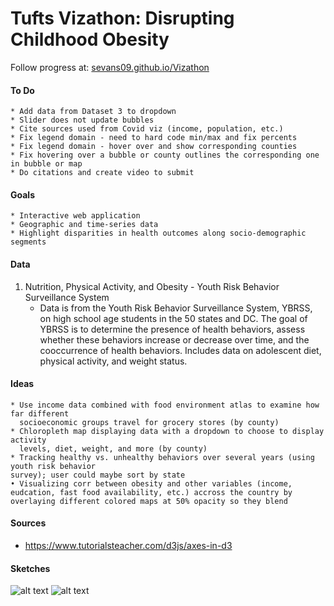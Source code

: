 # Tufts Vizathon: Disrupting Childhood Obesity

Follow progress at: [sevans09.github.io/Vizathon](http://sevans09.github.io/Vizathon)

#### To Do
    * Add data from Dataset 3 to dropdown
    * Slider does not update bubbles
    * Cite sources used from Covid viz (income, population, etc.)
    * Fix legend domain - need to hard code min/max and fix percents
    * Fix legend domain - hover over and show corresponding counties
    * Fix hovering over a bubble or county outlines the corresponding one in bubble or map
    * Do citations and create video to submit

#### Goals
    * Interactive web application
    * Geographic and time-series data
    * Highlight disparities in health outcomes along socio-demographic segments

#### Data
1. Nutrition, Physical Activity, and Obesity - Youth Risk Behavior Surveillance System 
    * Data is from the Youth Risk Behavior Surveillance System, YBRSS, on high school age students in the 50 states and DC. The goal of YBRSS is to determine the presence of health behaviors, assess whether these behaviors increase or decrease over time, and the cooccurrence of health behaviors. Includes data on adolescent diet, physical activity, and weight status.


#### Ideas 
    * Use income data combined with food environment atlas to examine how far different 
      socioeconomic groups travel for grocery stores (by county)
    * Chloropleth map displaying data with a dropdown to choose to display activity 
      levels, diet, weight, and more (by county)
    * Tracking healthy vs. unhealthy behaviors over several years (using youth risk behavior 
    survey); user could maybe sort by state
    • Visualizing corr between obesity and other variables (income, eudcation, fast food availability, etc.) accross the country by overlaying different colored maps at 50% opacity so they blend
   
#### Sources
   * https://www.tutorialsteacher.com/d3js/axes-in-d3

#### Sketches
![alt text](https://github.com/sevans09/Vizathon/blob/main/sketches/Viz%20Sketch1.jpg)
![alt text](https://github.com/sevans09/Vizathon/blob/main/sketches/Viz%20Sketch2.jpg)

